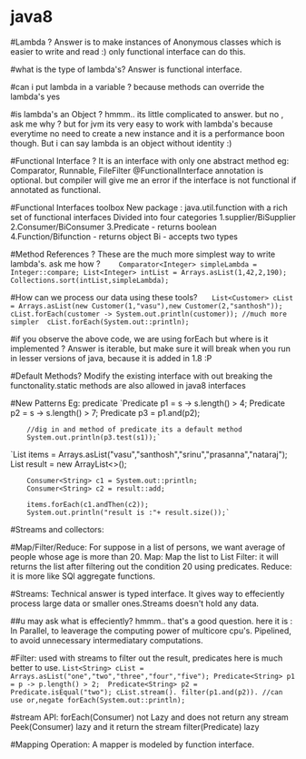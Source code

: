 # java8
#Lambda ?
Answer is to make instances of Anonymous classes which is easier to write and read :)
only functional interface can do this.

#what is the type of lambda's?
Answer is functional interface.

#can i put lambda in a variable ? because methods can override the lambda's
yes

#is lambda's an Object ?
hmmm.. its little complicated to answer. but no , ask me why ? but for jvm its very easy to work with lambda's because everytime no need to create a new instance and it is a performance boon though.
But i can say lambda is an object without identity :)

#Functional Interface ?
It is an interface with only one abstract method
eg: Comparator, Runnable, FileFilter
@FunctionalInterface annotation is optional. but compiler will give me an error if the interface is not functional if annotated as functional.

#Functional Interfaces toolbox
New package : java.util.function
with a rich set of functional interfaces
Divided into four categories 
1.supplier/BiSupplier
2.Consumer/BiConsumer
3.Predicate - returns boolean
4.Function/Bifunction - returns object
Bi - accepts two types


#Method References ?
These are the much more simplest way to write lambda's. ask me how ?
`    Comparator<Integer> simpleLambda = Integer::compare;
     List<Integer> intList = Arrays.asList(1,42,2,190);
		 Collections.sort(intList,simpleLambda);`
				

#How can we process our data using these tools?
`   List<Customer> cList = Arrays.asList(new Customer(1,"vasu"),new Customer(2,"santhosh"));
		cList.forEach(customer -> System.out.println(customer));
		//much more simpler 
		cList.forEach(System.out::println);`

#if you observe the above code, we are using forEach but where is it implemented ?
Answer is iterable, but make sure it will break when you run in lesser versions of java, because it is added in 1.8 :P


#Default Methods?
Modify the existing interface with out breaking the functonality.static methods are also allowed in java8 interfaces

#New Patterns
Eg: predicate
`Predicate<String> p1 = s -> s.length() > 4;
		Predicate<String> p2 = s -> s.length() > 7;
		Predicate<String> p3 = p1.and(p2);
		
		//dig in and method of predicate its a default method
		System.out.println(p3.test(s1));`

`List<String> items = Arrays.asList("vasu","santhosh","srinu","prasanna","nataraj");
		List<String> result = new ArrayList<>();
		
		Consumer<String> c1 = System.out::println;
		Consumer<String> c2 = result::add;
		
		items.forEach(c1.andThen(c2));
		System.out.println("result is :"+ result.size());`

#Streams and collectors:

#Map/Filter/Reduce: For suppose in a list of persons, we want average of people whose age is more than 20.
Map: Map the list<Person> to List<Integers>
Filter: it will returns the list<Integer> after filtering out the condition 20 using predicates.
Reduce: it is more like SQl aggregate functions.

#Streams: 
Technical answer is typed interface.
It gives way to effeciently process large data or smaller ones.Streams doesn't hold any data.

##u may ask what is effeciently?
hmmm.. that's a good question. here it is :
In Parallel, to leaverage the computing power of multicore cpu's.
Pipelined, to avoid unnecessary intermediatary computations.

#Filter: 
used with streams to filter out the result, predicates here is much better to use.
`List<String> cList = Arrays.asList("one","two","three","four","five");
		Predicate<String> p1 = p -> p.length() > 2; 
		Predicate<String> p2 = Predicate.isEqual("two");
		cList.stream().
				filter(p1.and(p2)). //can use or,negate
				forEach(System.out::println);`
				
#stream API:
forEach(Consumer) not Lazy and does not return any stream
Peek(Consumer) lazy and it return the stream 
filter(Predicate) lazy

#Mapping Operation:
A mapper is modeled by function interface.






		





